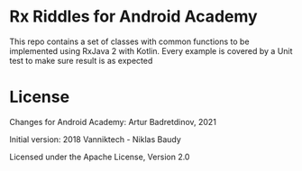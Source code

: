 # Rx Riddles for Android Academy

This repo contains a set of classes with common functions to be implemented using RxJava 2 with Kotlin.
Every example is covered by a Unit test to make sure result is as expected

# License

Changes for Android Academy:
Artur Badretdinov, 2021

Initial version:
2018 Vanniktech - Niklas Baudy

Licensed under the Apache License, Version 2.0
